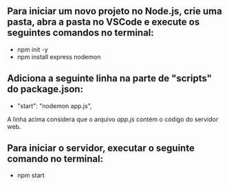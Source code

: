 ## Para iniciar um novo projeto no Node.js, crie uma pasta, abra a pasta no VSCode e execute os seguintes comandos no terminal:

* npm init -y
* npm install express nodemon

## Adiciona a seguinte linha na parte de "scripts" do package.json:

* "start": "nodemon app.js",

A linha acima considera que o arquivo *app.js* contém o código do servidor web.

## Para iniciar o servidor, executar o seguinte comando no terminal:

* npm start